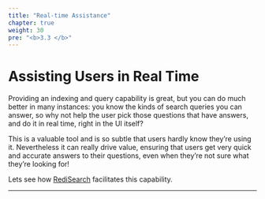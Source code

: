 ```yaml
---
title: "Real-time Assistance"
chapter: true
weight: 30
pre: "<b>3.3 </b>"
---
```

# Assisting Users in Real Time
Providing an indexing and query capability is great, but you can do much better in many instances: you know the kinds of search queries you can answer, so why not help the user pick those questions that have answers, and do it in real time, right in the UI itself? 

This is a valuable tool and is so subtle that users hardly know they’re using it. Nevertheless it can really drive value, ensuring that users get very quick and accurate answers to their questions, even when they’re not sure what they’re looking for!

Lets see how [RediSearch] facilitates this capability.

----------
[redisearch]: https://oss.redislabs.com/redisearch/

